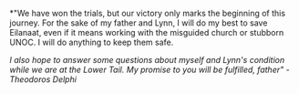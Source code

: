 *"We have won the trials, but our victory only marks the beginning of this journey. For the sake of my father and Lynn, I will do my best to save Eilanaat, even if it means working with the misguided church or stubborn UNOC. I will do anything to keep them safe. 

*I also hope to answer some questions about myself and Lynn's condition while we are at the Lower Tail. My promise to you will be fulfilled, father" -Theodoros Delphi*